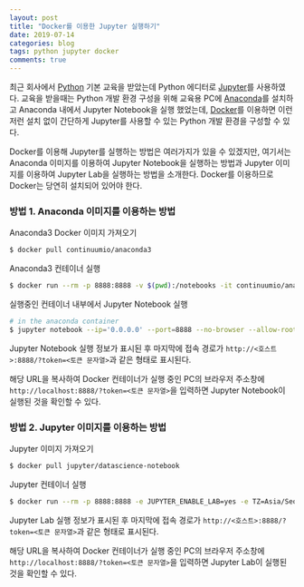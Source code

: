 ```yaml
---
layout: post
title: "Docker를 이용한 Jupyter 실행하기"
date: 2019-07-14
categories: blog
tags: python jupyter docker
comments: true
---
```

최근 회사에서 [Python](https://www.python.org) 기본 교육을 받았는데 Python 에디터로 [Jupyter](https://jupyter.org)를 사용하였다. 교육을 받을때는 Python 개발 환경 구성을 위해 교육용 PC에 [Anaconda](https://www.anaconda.com)를 설치하고 Anaconda 내에서 Jupyter Notebook을 실행 했었는데, [Docker](https://www.docker.com)를 이용하면 이런 저런 설치 없이 간단하게 Jupyter를 사용할 수 있는 Python 개발 환경을 구성할 수 있다.

Docker를 이용해 Jupyter를 실행하는 방법은 여러가지가 있을 수 있겠지만, 여기서는 Anaconda 이미지를 이용하여 Jupyter Notebook을 실행하는 방법과 Jupyter 이미지를 이용하여 Jupyter Lab을 실행하는 방법을 소개한다. Docker를 이용하므로 Docker는 당연히 설치되어 있어야 한다.

### 방법 1. Anaconda 이미지를 이용하는 방법

Anaconda3 Docker 이미지 가져오기

```bash
$ docker pull continuumio/anaconda3
```

Anaconda3 컨테이너 실행

```bash
$ docker run --rm -p 8888:8888 -v $(pwd):/notebooks -it continuumio/anaconda3 /bin/bash
```

실행중인 컨테이너 내부에서 Jupyter Notebook 실행

```bash
# in the anaconda container
$ jupyter notebook --ip='0.0.0.0' --port=8888 --no-browser --allow-root
```

Jupyter Notebook 실행 정보가 표시된 후 마지막에 접속 경로가 `http://<호스트>:8888/?token=<토큰 문자열>`과 같은 형태로 표시된다. 

해당 URL을 복사하여 Docker 컨테이너가 실행 중인 PC의 브라우저 주소창에 `http://localhost:8888/?token=<토큰 문자열>`을 입력하면 Jupyter Notebook이 실행된 것을 확인할 수 있다.

### 방법 2. Jupyter 이미지를 이용하는 방법

Jupyter 이미지 가져오기

```bash
$ docker pull jupyter/datascience-notebook
```

Jupyter 컨테이너 실행

```bash
$ docker run --rm -p 8888:8888 -e JUPYTER_ENABLE_LAB=yes -e TZ=Asia/Seoul -v $(pwd):/home/jovyan/work jupyter/datascience-notebook
```

Jupyter Lab 실행 정보가 표시된 후 마지막에 접속 경로가 `http://<호스트>:8888/?token=<토큰 문자열>`과 같은 형태로 표시된다. 

해당 URL을 복사하여 Docker 컨테이너가 실행 중인 PC의 브라우저 주소창에 `http://localhost:8888/?token=<토큰 문자열>`을 입력하면 Jupyter Lab이 실행된 것을 확인할 수 있다.